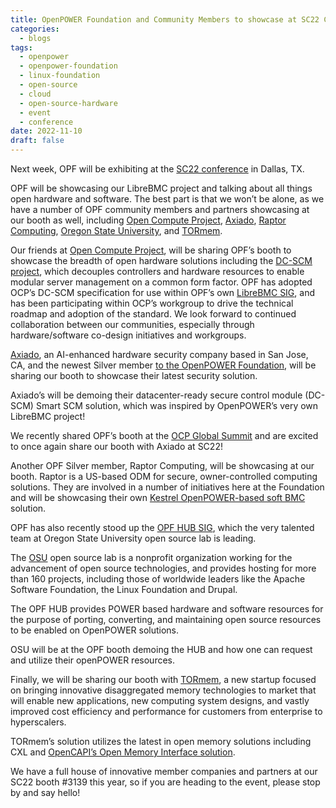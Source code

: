 ```yaml
---
title: OpenPOWER Foundation and Community Members to showcase at SC22 Conference in Dallas, TX!
categories:
  - blogs
tags:
  - openpower
  - openpower-foundation
  - linux-foundation
  - open-source
  - cloud
  - open-source-hardware
  - event
  - conference
date: 2022-11-10
draft: false
---
```



Next week, OPF will be exhibiting at the [SC22 conference](https://sc22.supercomputing.org/) in Dallas, TX. 

OPF will be showcasing our LibreBMC project and talking about all things open hardware and software. The best part is that we won’t be alone, as we have a number of OPF community members and partners showcasing at our booth as well, including [Open Compute Project](https://www.opencompute.org/), [Axiado](https://axiado.com/index.html), [Raptor Computing](https://www.raptorcs.com/), [Oregon State University](https://osuosl.org/), and [TORmem](https://www.tormem.com/).  

Our friends at [Open Compute Project](https://www.opencompute.org/), will be sharing OPF’s booth to showcase the breadth of open hardware solutions including the [DC-SCM project](https://www.opencompute.org/documents/ocp-dc-scm-spec-rev-1-0-pdf), which decouples controllers and hardware resources to enable modular server management on a common form factor. OPF has adopted OCP’s DC-SCM specification for use within OPF’s own [LibreBMC SIG](https://openpowerfoundation.org/groups/librebmc/), and has been participating within OCP’s workgroup to drive the technical roadmap and adoption of the standard. We look forward to continued collaboration between our communities, especially through hardware/software co-design initiatives and workgroups. 

[Axiado](http://www.axiado.com), an AI-enhanced hardware security company based in San Jose, CA, and the newest Silver member [to the OpenPOWER Foundation](https://openpowerfoundation.org/blog/axiado-joins-openpower/), will be sharing our booth to showcase their latest security solution.

Axiado’s will be demoing their datacenter-ready secure control module (DC-SCM) Smart SCM solution, which was inspired by OpenPOWER’s very own LibreBMC project! 

We recently shared OPF’s booth at the [OCP Global Summit](https://www.linkedin.com/posts/josel_ocpsummit22-smartscm-poweredbytcu-activity-6989329681745416192-N6tA?utm_source=share&utm_medium=member_desktop) and are excited to once again share our booth with Axiado at SC22!

Another OPF Silver member, Raptor Computing, will be showcasing at our booth. Raptor is a US-based ODM for secure, owner-controlled computing solutions. They are involved in a number of initiatives here at the Foundation and will be showcasing their own [Kestrel OpenPOWER-based soft BMC](https://gitlab.raptorengineering.com/kestrel-collaboration/kestrel-litex/litex-boards/-/blob/master/README.md) solution. 

OPF has also recently stood up the [OPF HUB SIG](https://openpowerfoundation.org/groups/hub/), which the very talented team at Oregon State University open source lab is leading. 

The [OSU](https://osuosl.org) open source lab is a nonprofit organization working for the advancement of open source technologies, and provides hosting for more than 160 projects, including those of worldwide leaders like the Apache Software Foundation, the Linux Foundation and Drupal. 

The OPF HUB provides POWER based hardware and software resources for the purpose of porting, converting, and maintaining open source resources to be enabled on OpenPOWER solutions.

OSU will be at the OPF booth demoing the HUB and how one can request and utilize their openPOWER resources. 

Finally, we will be sharing our booth with [TORmem](https://www.tormem.com/), a new startup focused on bringing innovative disaggregated memory technologies to market that will enable new applications, new computing system designs, and vastly improved cost efficiency and performance for customers from enterprise to hyperscalers.

TORmem’s solution utilizes the latest in open memory solutions including CXL and [OpenCAPI’s Open Memory Interface solution](https://www.tormem.com/tormem-joins-opencapi-consortium/).

We have a full house of innovative member companies and partners at our SC22 booth #3139 this year, so if you are heading to the event, please stop by and say hello!
